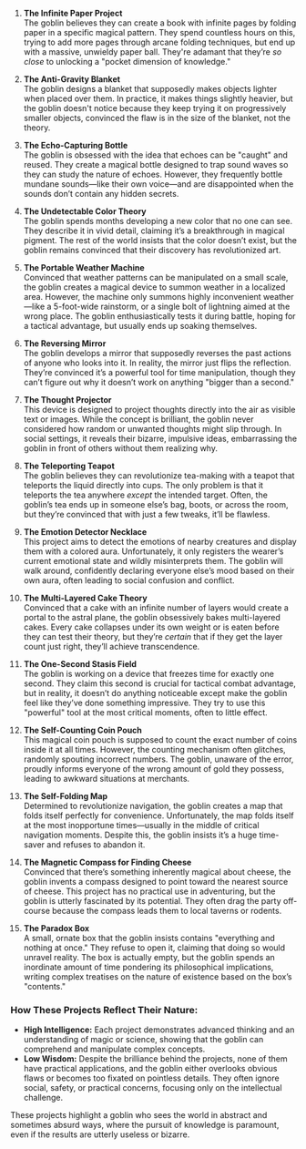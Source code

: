 
1. **The Infinite Paper Project**  
   The goblin believes they can create a book with infinite pages by folding paper in a specific magical pattern. They spend countless hours on this, trying to add more pages through arcane folding techniques, but end up with a massive, unwieldy paper ball. They're adamant that they’re *so close* to unlocking a "pocket dimension of knowledge."

2. **The Anti-Gravity Blanket**  
   The goblin designs a blanket that supposedly makes objects lighter when placed over them. In practice, it makes things slightly heavier, but the goblin doesn't notice because they keep trying it on progressively smaller objects, convinced the flaw is in the size of the blanket, not the theory.

3. **The Echo-Capturing Bottle**  
   The goblin is obsessed with the idea that echoes can be "caught" and reused. They create a magical bottle designed to trap sound waves so they can study the nature of echoes. However, they frequently bottle mundane sounds—like their own voice—and are disappointed when the sounds don’t contain any hidden secrets.

4. **The Undetectable Color Theory**  
   The goblin spends months developing a new color that no one can see. They describe it in vivid detail, claiming it’s a breakthrough in magical pigment. The rest of the world insists that the color doesn’t exist, but the goblin remains convinced that their discovery has revolutionized art.

5. **The Portable Weather Machine**  
   Convinced that weather patterns can be manipulated on a small scale, the goblin creates a magical device to summon weather in a localized area. However, the machine only summons highly inconvenient weather—like a 5-foot-wide rainstorm, or a single bolt of lightning aimed at the wrong place. The goblin enthusiastically tests it during battle, hoping for a tactical advantage, but usually ends up soaking themselves.

6. **The Reversing Mirror**  
   The goblin develops a mirror that supposedly reverses the past actions of anyone who looks into it. In reality, the mirror just flips the reflection. They’re convinced it’s a powerful tool for time manipulation, though they can’t figure out why it doesn’t work on anything "bigger than a second."

7. **The Thought Projector**  
   This device is designed to project thoughts directly into the air as visible text or images. While the concept is brilliant, the goblin never considered how random or unwanted thoughts might slip through. In social settings, it reveals their bizarre, impulsive ideas, embarrassing the goblin in front of others without them realizing why.

8. **The Teleporting Teapot**  
   The goblin believes they can revolutionize tea-making with a teapot that teleports the liquid directly into cups. The only problem is that it teleports the tea anywhere *except* the intended target. Often, the goblin’s tea ends up in someone else’s bag, boots, or across the room, but they’re convinced that with just a few tweaks, it’ll be flawless.

9. **The Emotion Detector Necklace**  
   This project aims to detect the emotions of nearby creatures and display them with a colored aura. Unfortunately, it only registers the wearer’s current emotional state and wildly misinterprets them. The goblin will walk around, confidently declaring everyone else’s mood based on their own aura, often leading to social confusion and conflict.

10. **The Multi-Layered Cake Theory**  
   Convinced that a cake with an infinite number of layers would create a portal to the astral plane, the goblin obsessively bakes multi-layered cakes. Every cake collapses under its own weight or is eaten before they can test their theory, but they’re *certain* that if they get the layer count just right, they’ll achieve transcendence.

11. **The One-Second Stasis Field**  
   The goblin is working on a device that freezes time for exactly one second. They claim this second is crucial for tactical combat advantage, but in reality, it doesn’t do anything noticeable except make the goblin feel like they’ve done something impressive. They try to use this "powerful" tool at the most critical moments, often to little effect.

12. **The Self-Counting Coin Pouch**  
   This magical coin pouch is supposed to count the exact number of coins inside it at all times. However, the counting mechanism often glitches, randomly spouting incorrect numbers. The goblin, unaware of the error, proudly informs everyone of the wrong amount of gold they possess, leading to awkward situations at merchants.

13. **The Self-Folding Map**  
   Determined to revolutionize navigation, the goblin creates a map that folds itself perfectly for convenience. Unfortunately, the map folds itself at the most inopportune times—usually in the middle of critical navigation moments. Despite this, the goblin insists it’s a huge time-saver and refuses to abandon it.

14. **The Magnetic Compass for Finding Cheese**  
   Convinced that there’s something inherently magical about cheese, the goblin invents a compass designed to point toward the nearest source of cheese. This project has no practical use in adventuring, but the goblin is utterly fascinated by its potential. They often drag the party off-course because the compass leads them to local taverns or rodents.

15. **The Paradox Box**  
   A small, ornate box that the goblin insists contains "everything and nothing at once." They refuse to open it, claiming that doing so would unravel reality. The box is actually empty, but the goblin spends an inordinate amount of time pondering its philosophical implications, writing complex treatises on the nature of existence based on the box’s "contents."

### How These Projects Reflect Their Nature:
- **High Intelligence:** Each project demonstrates advanced thinking and an understanding of magic or science, showing that the goblin can comprehend and manipulate complex concepts.
- **Low Wisdom:** Despite the brilliance behind the projects, none of them have practical applications, and the goblin either overlooks obvious flaws or becomes too fixated on pointless details. They often ignore social, safety, or practical concerns, focusing only on the intellectual challenge.

These projects highlight a goblin who sees the world in abstract and sometimes absurd ways, where the pursuit of knowledge is paramount, even if the results are utterly useless or bizarre.